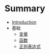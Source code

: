 # Summary

* [Introduction](README.md)
* 基础
    * [变量](基础/变量.md)
    * [函数](基础/函数.md)
    * [正则表达式](基础/正则表达式.md)

